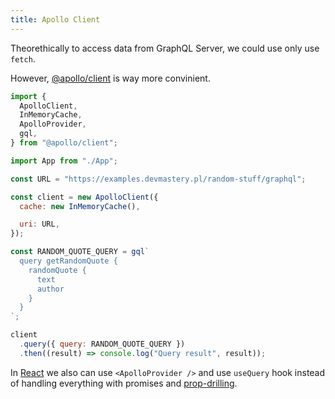 ```yaml
---
title: Apollo Client
---
```


Theorethically to access data from GraphQL Server, we could use only use `fetch`.

However, [@apollo/client](https://www.apollographql.com/docs/react/) is way more convinient.

```js
import {
  ApolloClient,
  InMemoryCache,
  ApolloProvider,
  gql,
} from "@apollo/client";

import App from "./App";

const URL = "https://examples.devmastery.pl/random-stuff/graphql";

const client = new ApolloClient({
  cache: new InMemoryCache(),

  uri: URL,
});

const RANDOM_QUOTE_QUERY = gql`
  query getRandomQuote {
    randomQuote {
      text
      author
    }
  }
`;

client
  .query({ query: RANDOM_QUOTE_QUERY })
  .then((result) => console.log("Query result", result));
```

In [React](/private/development/react/react.md) we also can use `<ApolloProvider />` and use `useQuery` hook instead of handling everything with promises and [prop-drilling](/knowledge/react/prop-drilling.md).
